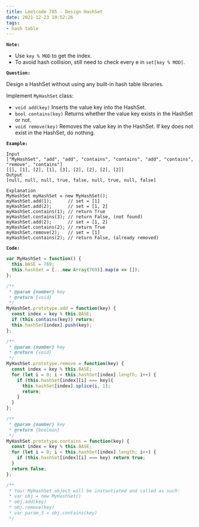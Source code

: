 ```yaml
---
title: Leetcode 705 - Design HashSet
date: 2021-12-23 19:52:26
tags:
- hash table
---
```

**`Note:`**
- Use `key % MOD` to get the index.
- To avoid hash collision, still need to check every e in `set[key % MOD]`.

**`Question:`**

Design a HashSet without using any built-in hash table libraries.

Implement `MyHashSet` class:

- `void add(key)` Inserts the value key into the HashSet.
- `bool contains(key)` Returns whether the value key exists in the HashSet or not.
- `void remove(key)` Removes the value key in the HashSet. If key does not exist in the HashSet, do nothing.

**`Example:`**
```
Input
["MyHashSet", "add", "add", "contains", "contains", "add", "contains", "remove", "contains"]
[[], [1], [2], [1], [3], [2], [2], [2], [2]]
Output
[null, null, null, true, false, null, true, null, false]

Explanation
MyHashSet myHashSet = new MyHashSet();
myHashSet.add(1);      // set = [1]
myHashSet.add(2);      // set = [1, 2]
myHashSet.contains(1); // return True
myHashSet.contains(3); // return False, (not found)
myHashSet.add(2);      // set = [1, 2]
myHashSet.contains(2); // return True
myHashSet.remove(2);   // set = [1]
myHashSet.contains(2); // return False, (already removed)
```

**`Code:`**
```javascript
var MyHashSet = function() {
  this.BASE = 769;
  this.hashSet = [...new Array(769)].map(e => []);
};

/** 
 * @param {number} key
 * @return {void}
 */
MyHashSet.prototype.add = function(key) {
  const index = key % this.BASE;
  if (this.contains(key)) return;
  this.hashSet[index].push(key);
};

/** 
 * @param {number} key
 * @return {void}
 */
MyHashSet.prototype.remove = function(key) {
  const index = key % this.BASE;
  for (let i = 0; i < this.hashSet[index].length; i++) {
    if (this.hashSet[index][i] === key){
      this.hashSet[index].splice(i, 1);
      return;
    }
  }
};

/** 
 * @param {number} key
 * @return {boolean}
 */
MyHashSet.prototype.contains = function(key) {
  const index = key % this.BASE;
  for (let i = 0; i < this.hashSet[index].length; i++) {
    if (this.hashSet[index][i] === key) return true;
  }
  return false;
};

/**
 * Your MyHashSet object will be instantiated and called as such:
 * var obj = new MyHashSet()
 * obj.add(key)
 * obj.remove(key)
 * var param_3 = obj.contains(key)
 */
```